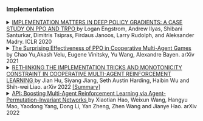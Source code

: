 ### Implementation

<details> <summary> <a href="https://arxiv.org/pdf/2005.12729.pdf"> IMPLEMENTATION MATTERS IN DEEP POLICY GRADIENTS: A CASE STUDY ON PPO AND TRPO </a>by Logan Engstrom, Andrew Ilyas, Shibani Santurkar, Dimitris Tsipras, Firdaus Janoos, Larry Rudolph, and Aleksander Madry. ICLR 2020 <a href="https://www.Summary.so/instadeep/Multiagent-Learning-Basics-Challenges-and-Prospect-21cb7b4294b84a4188cafd184a3deed8">   </a> </summary>  TODO: add abstract <br> - </details>

<details> <summary> <a href="https://arxiv.org/pdf/2103.01955.pdf"> The Surprising Effectiveness of PPO in Cooperative Multi-Agent Games </a>by Chao Yu,Akash Velu, Eugene Vinitsky, Yu Wang, Alexandre Bayen. arXiv 2021 <a href="https://github.com/instadeepai/awesome-marl/blob/main/Research%20Papers/Deep%20learning/The%20Surprising%20Effectiveness%20of%20PPO%20in%20Cooperative%20Multi-Agent%20Games">   </a> </summary>  Proximal Policy Optimization (PPO) is a ubiquitous on-policy reinforcement learning algorithm but is significantly less utilized than off-policy learning algorithms in multi-agent settings. This is often due to the belief that PPO is significantly less sample efficient than off-policy methods in multi-agent systems. In this work, we carefully study the performance of PPO in cooperative multi-agent settings. We show that PPO-based multi-agent algorithms achieve surprisingly strong performance in four popular multi-agent testbeds: the particle-world environments, the StarCraft multi-agent challenge, the Hanabi challenge, and Google Research Football, with minimal hyperparameter tuning and without any domain-specific algorithmic modifications or architectures. Importantly, compared to strong offpolicy methods, PPO often achieves competitive or superior results in both final rewards and sample efficiency. Finally, through ablation studies, we analyze implementation and hyperparameter factors that are critical to PPO’s empirical performance, and give concrete practical suggestions regarding these factors. Our results show that when using these practices, simple PPO-based methods are a strong baseline in cooperative multi-agent reinforcement learning. Source code is released at https://github.com/marlbenchmark/on-policy <br> - </details>

<details> <summary> <a href="https://arxiv.org/pdf/2102.03479.pdf"> RETHINKING THE IMPLEMENTATION TRICKS AND MONOTONICITY CONSTRAINT IN COOPERATIVE MULTI-AGENT REINFORCEMENT LEARNING </a>by Jian Hu, Siyang Jiang, Seth Austin Harding, Haibin Wu and Shih-wei Liao. arXiv 2022 <a href="https://github.com/instadeepai/awesome-marl/blob/main/Research%20Papers/Deep%20learning/Implementation%20Details/RETHINKING%20THE%20IMPLEMENTATION%20TRICKS%20AND%20MONOTONICITY%20CONSTRAINT%20IN%20COOPERATIVE%20MULTI-AGENT%20REINFORCEMENT%20LEARNING.md"> [Summary] </a> </summary>  Many complex multi-agent systems such as robot swarms control and autonomous vehicle coordination can be modeled as Multi-Agent Reinforcement Learning (MARL) tasks. QMIX, a widely popular MARL algorithm, has been used as a baseline for the benchmark environments, e.g., Starcraft Multi-Agent Challenge (SMAC), Difficulty-Enhanced Predator-Prey (DEPP). Recent variants of QMIX target relaxing the monotonicity constraint of QMIX, allowing for performance improvement in SMAC. In this paper, we investigate the code-level optimizations of these variants and the monotonicity constraint. (1) We find that such improvements of the variants are significantly affected by various code-level optimizations. (2) The experiment results show that QMIX with normalized optimizations outperforms other works in SMAC; (3) beyond the common wisdom from these works, the monotonicity constraint can improve sample efficiency in SMAC and DEPP. We also discuss why monotonicity constraints work well in purely cooperative tasks with a theoretical analysis. We open-source the code at https://github.com/hijkzzz/pymarl2. <br> - </details>

<details> <summary> <a href="https://arxiv.org/abs/2203.05285"> API: Boosting Multi-Agent Reinforcement Learning via Agent-Permutation-Invariant Networks </a>by Xiaotian Hao, Weixun Wang, Hangyu Mao, Yaodong Yang, Dong Li, Yan Zheng, Zhen Wang and Jianye Hao. arXiv 2022 <a href="https://www.Summary.so/instadeep/Multiagent-Learning-Basics-Challenges-and-Prospect-21cb7b4294b84a4188cafd184a3deed8">   </a> </summary>  TODO: add abstract <br> - </details>